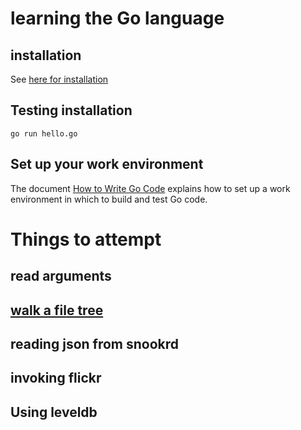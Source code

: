 # learning the Go language

## installation

See [here for installation](http://golang.org/doc/install)

## Testing installation

	go run hello.go

## Set up your work environment

The document [How to Write Go Code](http://golang.org/doc/code.html) explains how to set up a work environment in which to build and test Go code.

# Things to attempt

## read arguments
## [walk a file tree](http://golang.org/pkg/path/filepath/#Walk)
## reading json from snookrd 
## invoking flickr
## Using leveldb
